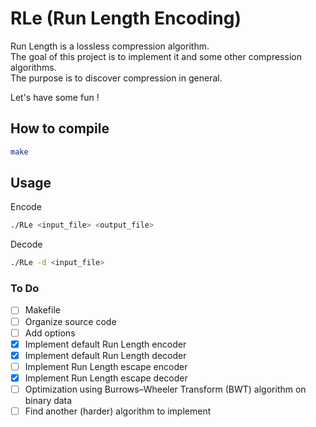 # RLe (Run Length Encoding)
Run Length is a lossless compression algorithm.  
The goal of this project is to implement it and some other compression algorithms.  
The purpose is to discover compression in general.

Let's have some fun !

## How to compile
```sh
make
```

## Usage
Encode
```sh
./RLe <input_file> <output_file>
```

Decode
```sh
./RLe -d <input_file>
```

### To Do
- [ ] Makefile
- [ ] Organize source code
- [ ] Add options
- [x] Implement default Run Length encoder
- [x] Implement default Run Length decoder
- [ ] Implement Run Length escape encoder
- [x] Implement Run Length escape decoder
- [ ] Optimization using Burrows–Wheeler Transform (BWT) algorithm on binary data
- [ ] Find another (harder) algorithm to implement
